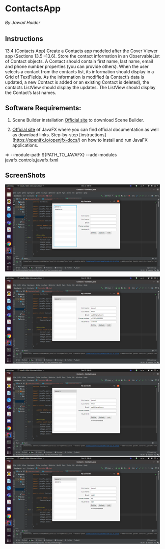 # ContactsApp
###### By Jawad Haider
## Instructions
13.4 (Contacts App) Create a Contacts app modeled after the Cover Viewer app (Sections 13.5 –13.6). Store the contact information in an ObservableList of Contact objects. A Contact should contain first name, last name, email and phone number properties (you can provide others).
When the user selects a contact from the contacts list, its information should display in a Grid of TextFields. As the information is modified (a Contact’s data is updated, a new Contact is added or an existing Contact is deleted), the contacts ListView should display the updates.
The ListView should display the Contact’s last names.

## Software Requirements:
1. Scene Builder installation
[Official site](https://gluonhq.com/products/scene-builder/) to download Scene Builder.

2. [Official site](https://openjfx.io/) of JavaFX where you can find official documentation as well as download links.
Step-by-step [instructions] (https://openjfx.io/openjfx-docs/) on how to install and run JavaFX applications.

=> --module-path ${PATH_TO_JAVAFX} --add-modules javafx.controls,javafx.fxml

## ScreenShots
![](img/Screenshot%20from%202020-12-22%2008-40-15.png)

![](img/Screenshot%20from%202020-12-22%2008-40-23.png)

![](img/Screenshot%20from%202020-12-22%2008-40-29.png)
![](img/Screenshot%20from%202020-12-22%2008-40-45.png)


